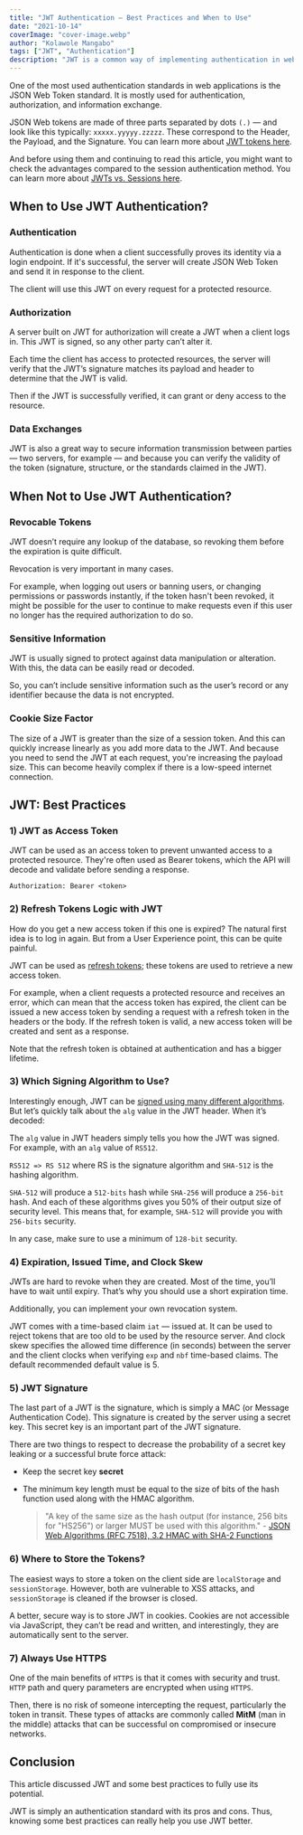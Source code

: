 ```yaml
---
title: "JWT Authentication — Best Practices and When to Use"
date: "2021-10-14"
coverImage: "cover-image.webp"
author: "Kolawole Mangabo"
tags: ["JWT", "Authentication"]
description: "JWT is a common way of implementing authentication in web and mobile apps. Read more to know how you can use JWT and learn the necessary best practices."
---
```


One of the most used authentication standards in web applications is the JSON Web Token standard. It is mostly used for authentication, authorization, and information exchange.

JSON Web tokens are made of three parts separated by dots `(.)` — and look like this typically: `xxxxx.yyyyy.zzzzz`. These correspond to the Header, the Payload, and the Signature. You can learn more about [JWT tokens here](https://www.loginradius.com/blog/engineering/jwt/).

And before using them and continuing to read this article, you might want to check the advantages compared to the session authentication method. You can learn more about [JWTs vs. Sessions here](https://www.loginradius.com/blog/engineering/guest-post/jwt-vs-sessions/).

## When to Use JWT Authentication?

### Authentication

Authentication is done when a client successfully proves its identity via a login endpoint. If it's successful, the server will create JSON Web Token and send it in response to the client.

The client will use this JWT on every request for a protected resource. 

### Authorization

A server built on JWT for authorization will create a JWT when a client logs in. This JWT is signed, so any other party can’t alter it.

Each time the client has access to protected resources, the server will verify that the JWT’s signature matches its payload and header to determine that the JWT is valid.

Then if the JWT is successfully verified, it can grant or deny access to the resource. 

### Data Exchanges

JWT is also a great way to secure information transmission between parties — two servers, for example — and because you can verify the validity of the token (signature, structure, or the standards claimed in the JWT). 

## When Not to Use JWT Authentication?

### Revocable Tokens

JWT doesn’t require any lookup of the database, so revoking them before the expiration is quite difficult. 

Revocation is very important in many cases.

For example, when logging out users or banning users, or changing permissions or passwords instantly, if the token hasn't been revoked, it might be possible for the user to continue to make requests even if this user no longer has the required authorization to do so.

### Sensitive Information

JWT is usually signed to protect against data manipulation or alteration. With this, the data can be easily read or decoded.

So, you can’t include sensitive information such as the user’s record or any identifier because the data is not encrypted.

### Cookie Size Factor

The size of a JWT is greater than the size of a session token. And this can quickly increase linearly as you add more data to the JWT. And because you need to send the JWT at each request, you're increasing the payload size. This can become heavily complex if there is a low-speed internet connection.

## JWT: Best Practices

### 1) JWT as Access Token

JWT can be used as an access token to prevent unwanted access to a protected resource. They're often used as Bearer tokens, which the API will decode and validate before sending a response.

```
Authorization: Bearer <token>
```

### 2) Refresh Tokens Logic with JWT

How do you get a new access token if this one is expired? The natural first idea is to log in again. But from a User Experience point, this can be quite painful.

JWT can be used as [refresh tokens](https://www.loginradius.com/blog/engineering/guest-post/what-are-refresh-tokens-and-when-to-use-them/); these tokens are used to retrieve a new access token.

For example, when a client requests a protected resource and receives an error, which can mean that the access token has expired, the client can be issued a new access token by sending a request with a refresh token in the headers or the body.
If the refresh token is valid, a new access token will be created and sent as a response.

Note that the refresh token is obtained at authentication and has a bigger lifetime.

### 3) Which Signing Algorithm to Use?

Interestingly enough, JWT can be [signed using many different algorithms](https://www.loginradius.com/blog/engineering/jwt-signing-algorithms/). But let’s quickly talk about the `alg` value in the JWT header. When it’s decoded:

The `alg` value in JWT headers simply tells you how the JWT was signed. For example, with an `alg` value of `RS512`. 

`RS512 => RS 512` where RS is the signature algorithm and `SHA-512` is the hashing algorithm.

`SHA-512` will produce a `512-bits` hash while `SHA-256` will produce a `256-bit` hash. And each of these algorithms gives you 50% of their output size of security level. This means that, for example, `SHA-512` will provide you with `256-bits` security.

In any case, make sure to use a minimum of `128-bit` security.


### 4) Expiration, Issued Time, and Clock Skew

JWTs are hard to revoke when they are created. Most of the time, you’ll have to wait until expiry. That’s why you should use a short expiration time. 

Additionally, you can implement your own revocation system.

JWT comes with a time-based claim `iat` — issued at. It can be used to reject tokens that are too old to be used by the resource server.
And clock skew specifies the allowed time difference (in seconds) between the server and the client clocks when verifying `exp` and `nbf` time-based claims. The default recommended default value is 5.

### 5) JWT Signature

The last part of a JWT is the signature, which is simply a MAC (or Message Authentication Code). This signature is created by the server using a secret key. This secret key is an important part of the JWT signature.

There are two things to respect to decrease the probability of a secret key leaking or a successful brute force attack:

- Keep the secret key **secret**
- The minimum key length must be equal to the size of bits of the hash function used along with the HMAC algorithm.

    > "A key of the same size as the hash output (for instance, 256 bits for "HS256") or larger MUST be used with this algorithm." - [JSON Web Algorithms (RFC 7518), 3.2 HMAC with SHA-2 Functions](https://tools.ietf.org/html/rfc7518#section-3.2)


### 6) Where to Store the Tokens?

The easiest ways to store a token on the client side are `localStorage` and `sessionStorage`. However, both are vulnerable to XSS attacks, and `sessionStorage` is cleaned if the browser is closed.

A better, secure way is to store JWT in cookies. Cookies are not accessible via JavaScript, they can’t be read and written, and interestingly, they are automatically sent to the server.

### 7) Always Use HTTPS

One of the main benefits of `HTTPS` is that it comes with security and trust. `HTTP` path and query parameters are encrypted when using `HTTPS`.

Then, there is no risk of someone intercepting the request, particularly the token in transit. These types of attacks are commonly called **MitM** (man in the middle) attacks that can be successful on compromised or insecure networks.
 
## Conclusion

This article discussed JWT and some best practices to fully use its potential.

JWT is simply an authentication standard with its pros and cons. Thus, knowing some best practices can really help you use JWT better.


